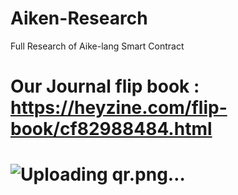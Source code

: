 # Aiken-Research

Full Research of Aike-lang Smart Contract

# Our Journal flip book : https://heyzine.com/flip-book/cf82988484.html


# ![Uploading qr.png…]()
